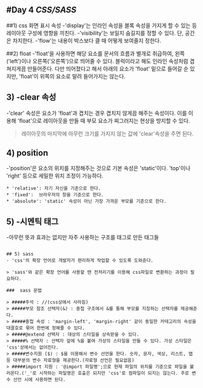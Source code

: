 #Day 4
*CSS/SASS*
------------
##1) css 화면 표시 속성
-'display'는 인라인 속성을 블록 속성을 가지게 할 수 있는 등 레이아웃 구성에 영향을 끼친다.
-'visibility'는 보일지 숨길지를 정할 수 있다. 단, 공간은 차지한다.
-'flow'는 내용이 박스보다 클 때 어떻게 보여줄지 정한다.

##2) float
-'float'을 사용하면 해당 요소를 문서의 흐름과 별개로 취급하여, 왼쪽('left')이나 오른쪽('오른쪽')으로 띄어줄 수 있다. 블럭이라고 해도 인라인 속성처럼 겹쳐지게끔 만들어준다. 다만 띄어졌다고 해서 아래의 요소가 'float' 밑으로 들어갈 순 있지만, 'float'이 위쪽의 요소로 말려 들어가지는 않는다.

## 3) -clear 속성
-'clear' 속성은 요소가 'float'과 겹치는 경우 겹치지 않게끔 해주는 속성이다. 이를 이용해 'float'으로 레이아웃을 만들 때 부모 요소가 찌그러지는 현상을 방지할 수 있다.
> 레이아웃의 마지막에 아무런 크기를 가지지 않는 값에 'clear'속성을 주면 된다.

## 4) position
-'position'은 요소의 위치를 지정해주는 것으로 기본 속성은 'static'이다. 'top'이나 'right' 등으로 세밀한 위치 조정이 가능하다.
```
* 'relative': 자기 자신을 기준으로 한다.
* 'fixed':  브라우저의 창을 기준으로 한다.
* 'absolute': 'static' 속성이 아닌 가장 가까운 부모를 기준으로 한다.
```
## 5) -시멘틱 태그
-아무런 뜻과 효과는 없지만 자주 사용하는 구조를 태그로 만든 태그들
```ex) 'nav', 'header'  등

## 5) sass
- 'css'의 확장 언어로 개발자가 편리하게 작업할 수 있도록 도와준다.

> 'sass'와 같은 확장 언어를 사용할 땐 전처리기를 이용해 css파일로 변환하는 과정이 필요하다.

###  sass 문법

> #####주석 : //(css상에서 사라짐)
> #####부모 참조 선택자(&) : 중첩 구조에서 &를 통해 부모를 지칭하는 선택자를 제공해준다.
> #####중첩 속성 : 'margin-left', 'margin-right' 같이 동일한 카테고리의 속성을 대괄호로 묶어 한번에 정해줄 수 있다.
> #####@extend 선택자 : 대상의 스타일을 상속받을 수 있다.
> #####% 선택자 : 선택자 앞에 %을 붙여 가상의 스타일을 만들 수 있다. 가상 스타일은 'css'상에서는 없어진다.
> #####변수지원 ($) : $을 이용해서 변수 선언을 한다. 숫자, 문자, 색상, 리스트, 맵 등 대부분의 변수 자료형을 제공한다.(자료형 선언은 필요없음)
> #####import 지원 : '@import 파일명';으로 현재 파일의 위치를 기준으로 파일을 불러온다.('_'로 시작하는 파일명은 호출은 되지만 'css'로 컴파일이 되지는 않는다. 주로 변수 선언 시에 사용하면 된다.

